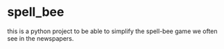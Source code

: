 # spell_bee
this is a python project to be able to simplify the spell-bee game we often see in the newspapers.
